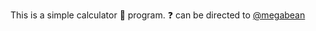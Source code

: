 This is a simple calculator :abacus: program. :question: can be directed to [@megabean](https://github.com/megabean)
